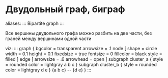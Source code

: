 # Двудольный граф, биграф

aliases:
:::
Bipartite graph
:::

Все вершины двудольного графа можно разбить на две части, без граней между вершинами одной части

viz:
:::
graph {
	bgcolor = transparent
	arrowsize = .1
	node [
		shape     = circle
		width     = 0.1
		height    = 0.1
		fixedsize = true
		fontsize  = 0
		fillcolor = black
		style     = filled
	]
	edge [
		arrowsize = .6
		arrowhead = open
	]
	subgraph cluster_a {
		style = rounded
		color = lightgray
		a b c
	}
	subgraph cluster_b {
	  	style = rounded
		color = lightgray
		d e
	}
	{a b c} -- {d e}
}
:::